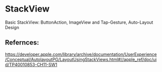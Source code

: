 # StackView
Basic StackView: ButtonAction, ImageView and Tap-Gesture, Auto-Layout Design


Refernces:
------------
https://developer.apple.com/library/archive/documentation/UserExperience/Conceptual/AutolayoutPG/LayoutUsingStackViews.html#//apple_ref/doc/uid/TP40010853-CH11-SW1
